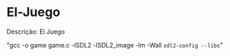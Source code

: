 # El-Juego
Descrição: El Juego

"gcc -o game game.c -lSDL2 -lSDL2_image -lm -Wall `sdl2-config --libs`"
